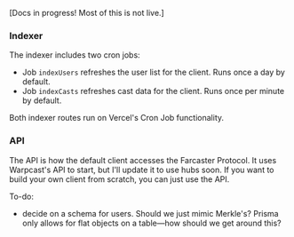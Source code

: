 [Docs in progress! Most of this is not live.]

### Indexer

The indexer includes two cron jobs:
- Job `indexUsers` refreshes the user list for the client. Runs once a day by default.
- Job `indexCasts` refreshes cast data for the client. Runs once per minute by default.

Both indexer routes run on Vercel's Cron Job functionality.

### API

The API is how the default client accesses the Farcaster Protocol. It uses Warpcast's API to start, but I'll update it to use hubs soon. If you want to build your own client from scratch, you can just use the API.

To-do:
- decide on a schema for users. Should we just mimic Merkle's? Prisma only allows for flat objects on a table—how should we get around this?
